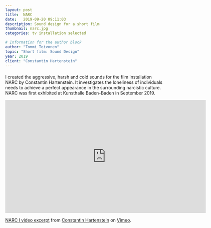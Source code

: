 ```yaml
---
layout: post
title:  NARC
date:   2019-09-20 09:11:03
description: Sound design for a short film
thumbnail: narc.jpg
categories: tv installation selected

# Information for the author block
author: "Tommi Toivonen"
topic: "Short film: Sound Design"
year: 2019
client: "Constantin Hartenstein"
---
```


#### 

I created the aggressive, harsh and cold sounds for the film installation NARC by Constantin Hartenstein. It investigates the loneliness of individuals needs to achieve a perfect appearance in the surrounding narcistic culture. NARC was first exhibited at Kunsthalle Baden-Baden in September 2019.

<iframe src="https://player.vimeo.com/video/375403361" width="640" height="360" frameborder="0" allow="autoplay; fullscreen" allowfullscreen></iframe>
<p><a href="https://vimeo.com/375403361">NARC I video excerpt</a> from <a href="https://vimeo.com/constantinhartenstein">Constantin Hartenstein</a> on <a href="https://vimeo.com">Vimeo</a>.</p>
